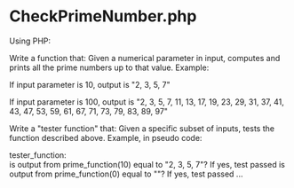 # CheckPrimeNumber.php
Using PHP:

Write a function that:
Given a numerical parameter in input, computes and prints all the prime numbers up to that value.
Example:

If input parameter is 10, output is "2, 3, 5, 7"

If input parameter is 100, output is "2, 3, 5, 7, 11, 13, 17, 19, 23, 29, 31, 37, 41, 43, 47, 53, 59, 61, 67, 71, 73, 79, 83, 89, 97"

 

Write a "tester function" that:
Given a specific subset of inputs, tests the function described above.
Example, in pseudo code:

tester_function:   
   is output from prime_function(10) equal to "2, 3, 5, 7"? If yes, test passed
   is output from prime_function(0) equal to ""? If yes, test passed
   ...
